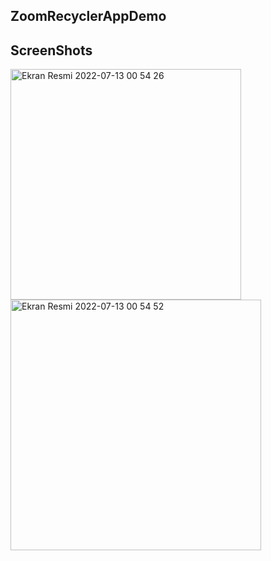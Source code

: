 ## ZoomRecyclerAppDemo
## ScreenShots


<img width="369" alt="Ekran Resmi 2022-07-13 00 54 26" src="https://user-images.githubusercontent.com/103635954/178602420-ec1bf9df-a387-4a17-ad3d-377c52533613.png">
<img width="401" alt="Ekran Resmi 2022-07-13 00 54 52" src="https://user-images.githubusercontent.com/103635954/178602434-16f8a964-3ab6-4179-b8bc-4d9bfab97b40.png">
